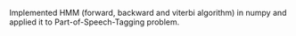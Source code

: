 Implemented HMM (forward, backward and viterbi algorithm) in numpy and applied it to Part-of-Speech-Tagging problem.
